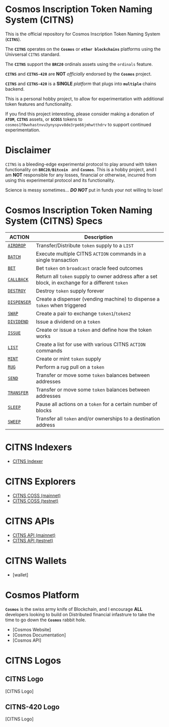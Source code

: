 # Cosmos Inscription Token Naming System (CITNS)

This is the official repository for Cosmos Inscription Token Naming System (**`CITNS`**). 

The **`CITNS`** operates on the **`Cosmos`** or **`other blockchains`** platforms using the Univsersal `CITNS` standard. 

The **`CITNS`** support the **`BRC20`** ordinals assets using the `ordinals` feature. 

**`CITNS`** and **`CITNS-420`** are **NOT** _officially_ endorsed by the **`Cosmos`** project. 

**`CITNS`** and **`CITNS-420`** is a **SINGLE** _platform_ that plugs into **`multiple`** chains backend.


This is a personal hobby project, to allow for experimentation with additional token features and functionality.

If you find this project interesting, please consider making a donation of **`ATOM`**, **`CITNS`** assets, or **`$COSS`** tokens to `cosmos1f0wvhastnvu3ynyspvv8de3rpe66jmhwtthdrv` to support continued experimentation.


# Disclaimer 
`CITNS` is a bleeding-edge experimental protocol to play around with token functionality on **`BRC20/Bitcoin `** and **`Cosmos`**. This is a hobby project, and  I am **NOT** responsible for any losses, financial or otherwise, incurred from using this experimental protocol and its functionality. 

Science is messy sometimes... _**DO NOT**_ put in funds your not willing to lose!


# Cosmos Inscription Token Naming System (CITNS) Specs

| ACTION                                     | Description                                                                                       | 
| ------------------------------------------ | ------------------------------------------------------------------------------------------------- |
| [`AIRDROP`](./docs/actions/AIRDROP.md)     | Transfer/Distribute `token` supply to a `LIST`                                                    |
| [`BATCH`](./docs/actions/BATCH.md)         | Execute multiple CITNS `ACTION` commands in a single transaction                                   |
| [`BET`](./docs/actions/BET.md)             | Bet `token` on `broadcast` oracle feed outcomes                                                   |
| [`CALLBACK`](./docs/actions/CALLBACK.md)   | Return all `token` supply to owner address after a set block, in exchange for a different `token` |
| [`DESTROY`](./docs/actions/DESTROY.md)     | Destroy `token` supply forever                                                                    |
| [`DISPENSER`](./docs/actions/DISPENSER.md) | Create a dispenser (vending machine) to dispense a `token` when triggered                         |
| [`SWAP`](./docs/actions/SWAP.md)           | Create a pair to exchange `token1`/`token2`                         |
| [`DIVIDEND`](./docs/actions/DIVIDEND.md)   | Issue a dividend on a `token`                                                                     |
| [`ISSUE`](./docs/actions/ISSUE.md)         | Create or issue a `token` and define how the token works                                          |
| [`LIST`](./docs/actions/LIST.md)           | Create a list for use with various CITNS `ACTION` commands                                         |
| [`MINT`](./docs/actions/MINT.md)           | Create or mint `token` supply                                                                     |
| [`RUG`](./docs/actions/RUG.md)             | Perform a rug pull on a `token`                                                                   |
| [`SEND`](./docs/actions/SEND.md)           | Transfer or move some `token` balances between addresses                                          |
| [`TRANSFER`](./docs/actions/TRANSFER.md)   | Transfer or move some `token` balances between addresses                                          |
| [`SLEEP`](./docs/actions/SLEEP.md)         | Pause all actions on a `token` for a certain number of blocks                                     |
| [`SWEEP`](./docs/actions/SWEEP.md)         | Transfer all `token` and/or ownerships to a destination address                                   |


# CITNS Indexers
- [CITNS Indexer](.indexer/) 


# CITNS Explorers
- [CITNS COSS (mainnet)](https://coss.ink/)
- [CITNS COSS (testnet)](https://coss.ink/)


# CITNS APIs
- [CITNS API (mainnet)](https://coss.ink/api)
- [CITNS API (testnet)](https://coss.ink/api)


# CITNS Wallets
- [wallet]


# Cosmos Platform
**`Cosmos`** is the swiss army knife of Blockchain, and I encourage **ALL** developers looking to build on Distributed financial infastrure to take the time to go down the **`Cosmos`** rabbit hole.
- [Cosmos Website]
- [Cosmos Documentation]
- [Cosmos API]


# CITNS Logos

## CITNS Logo
[CITNS Logo]

## CITNS-420 Logo
[CITNS Logo]
